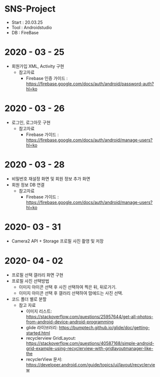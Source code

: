 # SNS-Project
* Start : 20.03.25
* Tool : Androidstudio
* DB : FireBase

# 2020 - 03 - 25
* 회원가입 XML, Activity 구현
  * 참고자료
    *  Firebase 인증 가이드 : https://firebase.google.com/docs/auth/android/password-auth?hl=ko
# 2020 - 03 - 26
* 로그인, 로그아웃 구현
  * 참고자료
    * Firebase 가이드 : https://firebase.google.com/docs/auth/android/manage-users?hl=ko
# 2020 - 03 - 28
* 비밀번호 재설정 화면 및 회원 정보 추가 화면
* 회원 정보 DB 연결
  * 참고자료
    * Firebase 가이드 : https://firebase.google.com/docs/auth/android/manage-users?hl=ko
# 2020- 03 - 31
* Camera2 API + Storage 프로필 사진 촬영 및 저장

# 2020- 04 - 02
* 프로필 선택 갤러리 화면 구현
* 프로필 사진 선택방법
  * 이미지 아이콘 선택 후 사진 선택하여 찍은 뒤, 뒤로가기.
  * 이미지 아이콘 선택 후 갤러리 선택하여 맘에드는 사진 선택.
* 코드 폴더 별로 분할
  * 참고 자료
    * 이미지 리스트: https://stackoverflow.com/questions/25957644/get-all-photos-from-android-device-android-programming
    * glide 라이브러리: https://bumptech.github.io/glide/doc/getting-started.html
    * recyclerview GridLayout: https://stackoverflow.com/questions/40587168/simple-android-grid-example-using-recyclerview-with-gridlayoutmanager-like-the
    * recyclerView 문서: https://developer.android.com/guide/topics/ui/layout/recyclerview
